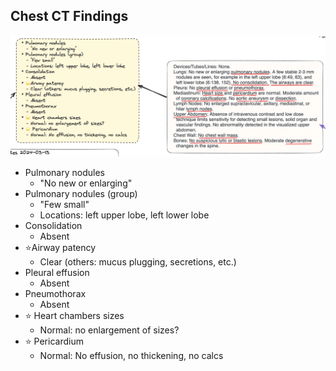 ## Chest CT Findings

<img src="chest_ct_report/2024-03-13_16-53-59.png">

- Pulmonary nodules
  - "No new or enlarging"
- Pulmonary nodules (group)
  - "Few small"
  - Locations: left upper lobe, left lower lobe
- Consolidation
  - Absent
- ⭐Airway patency
  - Clear (others: mucus plugging, secretions, etc.)
- Pleural effusion
  - Absent
- Pneumothorax
  - Absent
- ⭐ Heart chambers sizes
  - Normal: no enlargement of sizes?
- ⭐ Pericardium
  - Normal: No effusion, no thickening, no calcs
